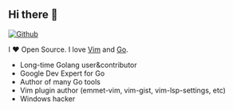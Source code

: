 ## Hi there 👋

[![Github](https://img.shields.io/github/followers/Tagir-Voropaev?label=Follow&style=social)](https://github.com/Tagir-Voropaev)

I ❤ Open Source. I love [Vim](https://www.vim.org/) and [Go](https://golang.org).

* Long-time Golang user&contributor
* Google Dev Expert for Go
* Author of many Go tools
* Vim plugin author (emmet-vim, vim-gist, vim-lsp-settings, etc)
* Windows hacker

